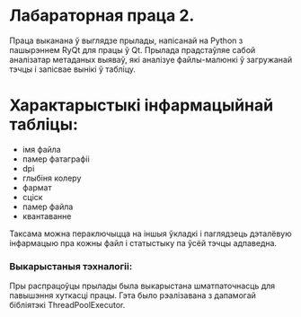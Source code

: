 # Лабараторная праца 2.

Праца выканана ў выглядзе прылады, напісанай на Python з пашырэннем RyQt для працы ў Qt.
Прылада прадстаўляе сабой аналізатар метаданых выяваў, які аналізуе файлы-малюнкі ў загружанай тэчцы і запісвае вынікі ў табліцу.

# Характарыстыкі інфармацыйнай табліцы:
- імя файла
- памер фатаграфіі
- dpi
- глыбіня колеру
- фармат
- сціск
- памер файла
- квантаванне

Таксама можна пераключыцца на іншыя ўкладкі і паглядзець дэталёвую інфармацыю пра кожны файл і статыстыку па ўсёй тэчцы адпаведна.

### Выкарыстаныя тэхналогіі:
Пры распрацоўцы прылады была выкарыстана шматпаточнасць для павышэння хуткасці працы. Гэта было рэалізавана з дапамогай бібліятэкі ThreadPoolExecutor.
